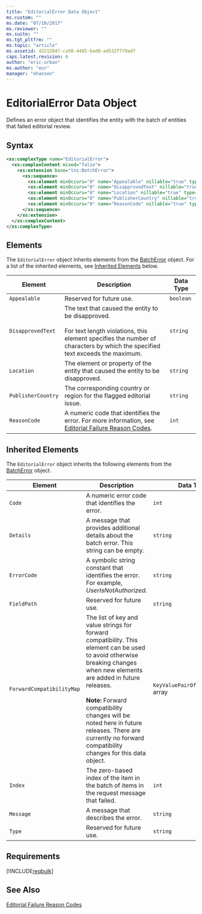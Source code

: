 ```yaml
---
title: "EditorialError Data Object"
ms.custom: ""
ms.date: "07/10/2017"
ms.reviewer: ""
ms.suite: ""
ms.tgt_pltfrm: ""
ms.topic: "article"
ms.assetid: 43212047-ca50-4485-bad0-ad532f779ad7
caps.latest.revision: 6
author: "eric-urban"
ms.author: "eur"
manager: "ehansen"
---
```

# EditorialError Data Object
Defines an error object that identifies the entity with the batch of entities that failed editorial review.

## Syntax

```xml
<xs:complexType name="EditorialError">
  <xs:complexContent mixed="false">
    <xs:extension base="tns:BatchError">
      <xs:sequence>
        <xs:element minOccurs="0" name="Appealable" nillable="true" type="xs:boolean" />
        <xs:element minOccurs="0" name="DisapprovedText" nillable="true" type="xs:string" />
        <xs:element minOccurs="0" name="Location" nillable="true" type="xs:string" />
        <xs:element minOccurs="0" name="PublisherCountry" nillable="true" type="xs:string" />
        <xs:element minOccurs="0" name="ReasonCode" nillable="true" type="xs:int" />
      </xs:sequence>
    </xs:extension>
  </xs:complexContent>
</xs:complexType>
```

## <a name="Elements"></a>Elements
The `EditorialError` object inherits elements from the [BatchError](../bulk-api/batcherror-data-object.md) object. For a list of the inherited elements, see [Inherited Elements](#InheritedElements) below.

|Element|Description|Data Type|
|-----------|---------------|-------------|
|`Appealable`|Reserved for future use.|`boolean`|
|`DisapprovedText`|The text that caused the entity to be disapproved.<br /><br />For text length violations, this element specifies the number of characters by which the specified text exceeds the maximum.|`string`|
|`Location`|The element or property of the entity that caused the entity to be disapproved.|`string`|
|`PublisherCountry`|The corresponding country or region for the flagged editorial issue.|`string`|
|`ReasonCode`|A numeric code that identifies the error. For more information, see [Editorial Failure Reason Codes](https://msdn.microsoft.com/library/bing-ads-editorialfailurereasoncodes.aspx).|`int`|

## <a name="InheritedElements"></a>Inherited Elements
The `EditorialError` object inherits the following elements from the [BatchError](../bulk-api/batcherror-data-object.md) object. 

|Element|Description|Data Type|
|-----------|---------------|-------------|
|`Code`|A numeric error code that identifies the error.|`int`|
|`Details`|A message that provides additional details about the batch error. This string can be empty.|`string`|
|`ErrorCode`|A symbolic string constant that identifies the error. For example, *UserIsNotAuthorized*.|`string`|
|`FieldPath`|Reserved for future use.|`string`|
|`ForwardCompatibilityMap`|The list of key and value strings for forward compatibility. This element can be used to avoid otherwise breaking changes when new elements are added in future releases.<br /><br />**Note:** Forward compatibility changes will be noted here in future releases. There are currently no forward compatibility changes for this data object.|`KeyValuePairOfstringstring` array|
|`Index`|The zero-based index of the item in the batch of items in the request message that failed.|`int`|
|`Message`|A message that describes the error.|`string`|
|`Type`|Reserved for future use.|`string`|

## Requirements
[!INCLUDE[reqbulk](../bulk-api/includes/reqbulk.md)]
## See Also
[Editorial Failure Reason Codes](https://msdn.microsoft.com/library/bing-ads-editorialfailurereasoncodes.aspx)  

